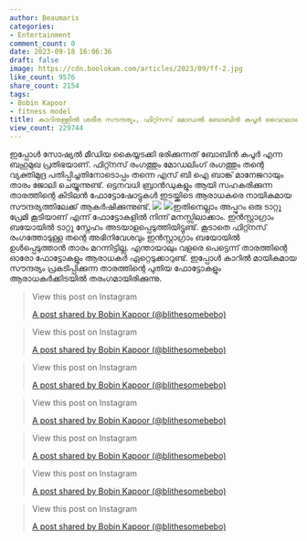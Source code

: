```yaml
---
author: Beaumaris
categories:
- Entertainment
comment_count: 0
date: 2023-09-18 16:06:36
draft: false
image: https://cdn.boolokam.com/articles/2023/09/ff-2.jpg
like_count: 9576
share_count: 2154
tags:
- Bobin Kapoor
- fitness model
title: കാറിനുള്ളിൽ ശരീര സൗന്ദര്യം, ഫിറ്റ്നസ് മോഡൽ ബോബിൻ കപൂർ വൈറലാണ്
view_count: 229744
---
```


ഇപ്പോൾ സോഷ്യൽ മീഡിയ കൈയ്യടക്കി ഭരിക്കുന്നത് ബോബിൻ കപൂർ എന്ന ബഹുമുഖ പ്രതിഭയാണ്. ഫിറ്റ്നസ് രംഗത്തും മോഡലിംഗ് രംഗത്തും തന്റെ വ്യക്തിമുദ്ര പതിപ്പിച്ചതിനോടൊപ്പം തന്നെ എസ് ബി ഐ ബാങ്ക് മാനേജറായും താരം ജോലി ചെയ്യുന്നുണ്ട്. ഒട്ടനവധി ബ്രാൻഡുകളും ആയി സഹകരിക്കുന്ന താരത്തിന്റെ കിടിലൻ ഫോട്ടോഷോട്ടുകൾ ഇടയ്ക്കിടെ ആരാധകരെ നായികമായ സൗന്ദര്യത്തിലേക്ക് ആകർഷിക്കുന്നുണ്ട്. ![](https://cdn.boolokam.com/articles/2023/09/ff-2.jpg) ![](https://cdn.boolokam.com/articles/2023/09/ff-3.jpg)ഇതിനെല്ലാം അപ്പുറം ഒരു ടാറ്റൂ പ്രേമി കൂടിയാണ് എന്ന് ഫോട്ടോകളിൽ നിന്ന് മനസ്സിലാക്കാം. ഇൻസ്റ്റാഗ്രാം ബയോയിൽ ടാറ്റൂ സ്നേഹം അടയാളപ്പെടുത്തിയിട്ടുണ്ട്. കൂടാതെ ഫിറ്റ്നസ് രംഗത്തോടുള്ള തന്റെ അഭിനിവേശവും ഇൻസ്റ്റാഗ്രാം ബയോയിൽ ഉൾപ്പെടുത്താൻ താരം മറന്നിട്ടില്ല. എന്തായാലും വളരെ പെട്ടെന്ന് താരത്തിന്റെ ഓരോ ഫോട്ടോകളും ആരാധകർ ഏറ്റെടുക്കാറുണ്ട്. ഇപ്പോൾ കാറിൽ മായികമായ സൗന്ദര്യം പ്രകടിപ്പിക്കുന്ന താരത്തിന്റെ പുതിയ ഫോട്ടോകളും ആരാധകർക്കിടയിൽ തരംഗമായിരിക്കുന്നു. 

> View this post on Instagram
> 
> [A post shared by Bobin Kapoor (@blithesomebebo)](https://www.instagram.com/p/CjVInIQJWcV/?utm_source=ig_embed&utm_campaign=loading)

> View this post on Instagram
> 
> [A post shared by Bobin Kapoor (@blithesomebebo)](https://www.instagram.com/p/CxUzKhNpoJO/?utm_source=ig_embed&utm_campaign=loading)

> View this post on Instagram
> 
> [A post shared by Bobin Kapoor (@blithesomebebo)](https://www.instagram.com/reel/CxRt0CyJ8Z_/?utm_source=ig_embed&utm_campaign=loading)

> View this post on Instagram
> 
> [A post shared by Bobin Kapoor (@blithesomebebo)](https://www.instagram.com/reel/Cw9UyU6Jhnc/?utm_source=ig_embed&utm_campaign=loading)

> View this post on Instagram
> 
> [A post shared by Bobin Kapoor (@blithesomebebo)](https://www.instagram.com/reel/Cw1v2rNJypm/?utm_source=ig_embed&utm_campaign=loading)

> View this post on Instagram
> 
> [A post shared by Bobin Kapoor (@blithesomebebo)](https://www.instagram.com/reel/CweZJv1KR2w/?utm_source=ig_embed&utm_campaign=loading)

> View this post on Instagram
> 
> [A post shared by Bobin Kapoor (@blithesomebebo)](https://www.instagram.com/reel/CwSeAj4paYv/?utm_source=ig_embed&utm_campaign=loading)